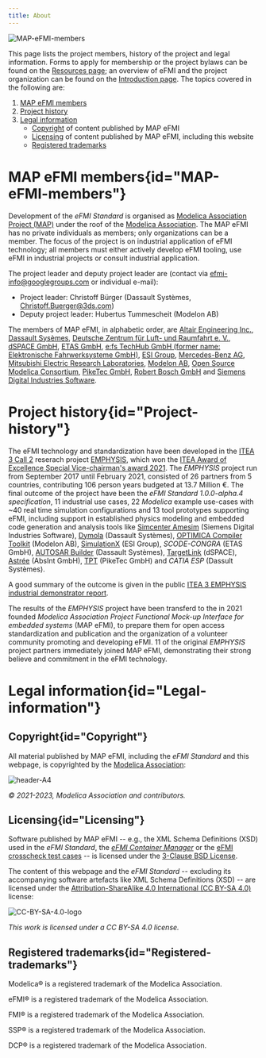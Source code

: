 ```yaml
---
title: About
---
```


![MAP-eFMI-members](/media/about/MAP-eFMI-members.png)

[//]: # "# About MAP eFMI: Members, legal information and history"

This page lists the project members, history of the project and legal information. Forms to apply for membership or the project bylaws can be found on the [Resources page](/resources/#Project-organization); an overview of eFMI and the project organization can be found on the [Introduction page](/introduction/). The topics covered in the following are:
 1. [MAP eFMI members](#MAP-eFMI-members)
 2. [Project history](#Project-history)
 3. [Legal information](#Legal-information)
    - [Copyright](#Copyright) of content published by MAP eFMI
	- [Licensing](#Licensing) of content published by MAP eFMI, including this website
	- [Registered trademarks](#Registered-trademarks)

# MAP eFMI members{id="MAP-eFMI-members"}

Development of the _eFMI Standard_ is organised as [Modelica Association Project (MAP)](https://modelica.org/projects.html) under the roof of the [Modelica Association](https://modelica.org/). The MAP eFMI has no private individuals as members; only organizations can be a member. The focus of the project is on industrial application of eFMI technology; all members must either actively develop eFMI tooling, use eFMI in industrial projects or consult industrial application.

The project leader and deputy project leader are (contact via efmi-info@googlegroups.com or individual e-mail):
 - Project leader: Christoff Bürger (Dassault Systèmes, Christoff.Buerger@3ds.com)
 - Deputy project leader: Hubertus Tummescheit (Modelon AB)

The members of MAP eFMI, in alphabetic order, are [Altair Engineering Inc.](https://altair.com/), [Dassault Sysèmes](https://www.3ds.com/), [Deutsche Zentrum für Luft- und Raumfahrt e. V.](https://www.dlr.de/), [dSPACE GmbH](https://www.dspace.com/), [ETAS GmbH](https://www.etas.com/en/), [e:fs TechHub GmbH (former name: Elektronische Fahrwerksysteme GmbH)](https://www.efs-auto.com/), [ESI Group](https://www.esi-group.com/), [Mercedes-Benz AG](https://www.mercedes-benz.com/), [Mitsubishi Electric Research Laboratories](https://www.merl.com/), [Modelon AB](https://www.modelon.com/), [Open Source Modelica Consortium](https://openmodelica.org/home/consortium), [PikeTec GmbH](https://piketec.com/), [Robert Bosch GmbH](https://www.bosch.com/) and [Siemens Digital Industries Software](https://www.sw.siemens.com/).

# Project history{id="Project-history"}

The eFMI technology and standardization have been developed in the [ITEA 3 Call 2](https://itea4.org/) reserach project [EMPHYSIS](https://itea4.org/project/emphysis.html), which won the [ITEA Award of Excellence Special Vice-chairman's award 2021](https://itea4.org/press-release/press-release-emphysis-the-missing-link-between-digital-simulation-and-embedded-software.html). The _EMPHYSIS_ project run from September 2017 until February 2021, consisted of 26 partners from 5 countries, contributing 106 person years budgeted at 13.7 Million €. The final outcome of the project have been the _eFMI Standard 1.0.0-alpha.4 specification_, 11 industrial use cases, 22 _Modelica_ example use-cases with ~40 real time simulation configurations and 13 tool prototypes supporting eFMI, including support in established physics modeling and embedded code generation and analysis tools like [Simcenter Amesim](https://plm.sw.siemens.com/en-US/simcenter/systems-simulation/amesim/) (Siemens Digital Industries Software), [Dymola](https://www.3ds.com/products-services/catia/products/dymola/) (Dassault Systèmes), [OPTIMICA Compiler Toolkit](https://help.modelon.com/latest/reference/oct/) (Modelon AB), [SimulationX](https://www.esi-group.com/products/simulationx) (ESI Group), _SCODE-CONGRA_ (ETAS GmbH), [AUTOSAR Builder](https://www.3ds.com/products-services/catia/products/autosar-builder/) (Dassault Systèmes), [TargetLink](https://www.dspace.com/en/pub/home/products/sw/pcgs/targetlink.cfm#180_25805) (dSPACE), [Astrée](https://www.absint.com/astree/index.htm) (AbsInt GmbH), [TPT](https://piketec.com/tpt/) (PikeTec GmbH) and _CATIA ESP_ (Dassult Systèmes).

A good summary of the outcome is given in the public [ITEA 3 EMPHYSIS industrial demonstrator report](/media/resources/emphysis-public-demonstrator-summary.pdf).

The results of the _EMPHYSIS_ project have been transferd to the in 2021 founded _Modelica Association Project Functional Mock-up Interface for embedded systems_ (MAP eFMI), to prepare them for open access standardization and publication and the organization of a volunteer community promoting and developing eFMI. 11 of the original _EMPHYSIS_ project partners immediately joined MAP eFMI, demonstrating their strong believe and commitment in the eFMI technology.

# Legal information{id="Legal-information"}

## Copyright{id="Copyright"}

All material published by MAP eFMI, including the _eFMI Standard_ and this webpage, is copyrighted by the [Modelica Association](https://modelica.org/):

![header-A4](/media/about/Modelica-Association-logo-403x192-150dpi.png)

_© 2021-2023, Modelica Association and contributors._

## Licensing{id="Licensing"}

Software published by MAP eFMI -- e.g., the XML Schema Definitions (XSD) used in the _eFMI Standard_, the [_eFMI Container Manager_](https://github.com/modelica/efmi-containermanager) or the [eFMI crosscheck test cases](https://github.com/modelica/efmi-testcases) -- is licensed under the [3-Clause BSD License](https://opensource.org/license/bsd-3-clause/).

The content of this webpage and the _eFMI Standard_ -- excluding its accompanying software artefacts like XML Schema Definitions (XSD) -- are licensed under the [Attribution-ShareAlike 4.0 International (CC BY-SA 4.0)](https://creativecommons.org/licenses/by-sa/4.0/) license:

![CC-BY-SA-4.0-logo](/media/about/CC-BY-SA-4.0-logo-403x141-300dpi.png)

_This work is licensed under a CC BY-SA 4.0 license._

## Registered trademarks{id="Registered-trademarks"}

Modelica® is a registered trademark of the Modelica Association.

eFMI® is a registered trademark of the Modelica Association.

FMI® is a registered trademark of the Modelica Association.

SSP® is a registered trademark of the Modelica Association.

DCP® is a registered trademark of the Modelica Association.
